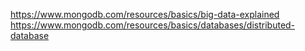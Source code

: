 https://www.mongodb.com/resources/basics/big-data-explained
https://www.mongodb.com/resources/basics/databases/distributed-database